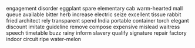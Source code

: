 engagement
disorder
eggplant
spare
elementary
cab
warm-hearted
mall
queue
available
bitter
herb
increase
electric
seize
excellent
tissue
rabbit
fried
architect
rely
transparent
spend
India
portable
container
torch
elegant
discount
imitate
guideline
remove
compose
expensive
mislead
waitress
speech
timetable
buzz
rainy
inform
slavery
qualify
signature
repair
factory
indoor
circuit
ripe
water-melon